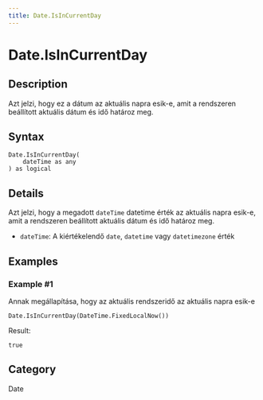 ```yaml
---
title: Date.IsInCurrentDay
---
```


# Date.IsInCurrentDay


## Description

Azt jelzi, hogy ez a dátum az aktuális napra esik-e, amit a rendszeren beállított aktuális dátum és idő határoz meg.


## Syntax

```powerquery
Date.IsInCurrentDay(
    dateTime as any
) as logical
```


## Details

Azt jelzi, hogy a megadott <code>dateTime</code> datetime érték az aktuális napra esik-e, amit a rendszeren beállított aktuális dátum és idő határoz meg.      <ul>      <li><code>dateTime</code>: A kiértékelendő <code>date</code>, <code>datetime</code> vagy <code>datetimezone</code> érték</li>      </ul>


## Examples

### Example #1 
Annak megállapítása, hogy az aktuális rendszeridő az aktuális napra esik-e
```powerquery
Date.IsInCurrentDay(DateTime.FixedLocalNow())
```

Result: 
```powerquery
true
```




## Category
Date
